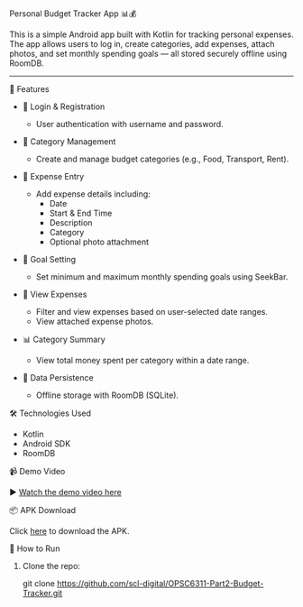 Personal Budget Tracker App 📊💰

This is a simple Android app built with Kotlin for tracking personal expenses. The app allows users to log in, create categories, add expenses, attach photos, and set monthly spending goals — all stored securely offline using RoomDB.

---

🧠 Features

- 🔐 Login & Registration
  - User authentication with username and password.

- 📁 Category Management
  - Create and manage budget categories (e.g., Food, Transport, Rent).

- 🧾 Expense Entry
  - Add expense details including:
    - Date
    - Start & End Time
    - Description
    - Category
    - Optional photo attachment

- 🎯 Goal Setting
  - Set minimum and maximum monthly spending goals using SeekBar.

- 📅 View Expenses
  - Filter and view expenses based on user-selected date ranges.
  - View attached expense photos.

- 📊 Category Summary
  - View total money spent per category within a date range.

- 💾 Data Persistence
  - Offline storage with RoomDB (SQLite).


🛠 Technologies Used

- Kotlin
- Android SDK
- RoomDB


📹 Demo Video

▶️ [Watch the demo video here](https://www.youtube.com/watch?v=YOUR_VIDEO_LINK_HERE)  



📦 APK Download

Click [here](https://github.com/scl-digital/OPSC6311-Part2-Budget-Tracker/releases/tag/v1.0.0) to download the APK.

📂 How to Run

1. Clone the repo:
  
   git clone https://github.com/scl-digital/OPSC6311-Part2-Budget-Tracker.git
